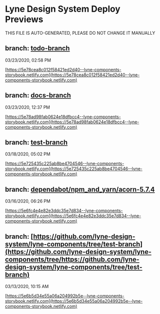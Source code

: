 # Lyne Design System Deploy Previews

 THIS FILE IS AUTO-GENERATED, PLEASE DO NOT CHANGE IT MANUALLY 

## branch: [todo-branch](https://github.com/lyne-design-system/lyne-components/tree/todo-branch)
03/23/2020, 02:58 PM

[https://5e78cea8c012f58421ed2d40--lyne-components-storybook.netlify.com](https://5e78cea8c012f58421ed2d40--lyne-components-storybook.netlify.com)

## branch: [docs-branch](https://github.com/lyne-design-system/lyne-components/tree/docs-branch)
03/23/2020, 12:37 PM

[https://5e78ad98fab0624e18dfbcc4--lyne-components-storybook.netlify.com](https://5e78ad98fab0624e18dfbcc4--lyne-components-storybook.netlify.com)

## branch: [test-branch](https://github.com/lyne-design-system/lyne-components/tree/test-branch)
03/18/2020, 05:02 PM

[https://5e725435c225ab8be4704546--lyne-components-storybook.netlify.com](https://5e725435c225ab8be4704546--lyne-components-storybook.netlify.com)

## branch: [dependabot/npm_and_yarn/acorn-5.7.4](https://github.com/lyne-design-system/lyne-components/tree/dependabot/npm_and_yarn/acorn-5.7.4)
03/16/2020, 06:26 PM

[https://5e6fc4e4e82e3ddc35e7d834--lyne-components-storybook.netlify.com](https://5e6fc4e4e82e3ddc35e7d834--lyne-components-storybook.netlify.com)

## branch: [https://github.com/lyne-design-system/lyne-components/tree/test-branch](https://github.com/lyne-design-system/lyne-components/tree/https://github.com/lyne-design-system/lyne-components/tree/test-branch)
03/13/2020, 10:15 AM

[https://5e6b5d34e55a06a204992b5e--lyne-components-storybook.netlify.com](https://5e6b5d34e55a06a204992b5e--lyne-components-storybook.netlify.com)

